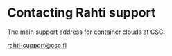 # Contacting Rahti support

The main support address for container clouds at CSC:

[rahti-support@csc.fi](mailto:rahti-support@csc.fi)
